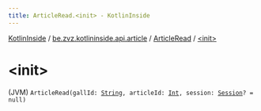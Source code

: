 ```yaml
---
title: ArticleRead.<init> - KotlinInside
---
```


[KotlinInside](../../index.html) / [be.zvz.kotlininside.api.article](../index.html) / [ArticleRead](index.html) / [&lt;init&gt;](./-init-.html)

# &lt;init&gt;

(JVM) `ArticleRead(gallId: `[`String`](https://kotlinlang.org/api/latest/jvm/stdlib/kotlin/-string/index.html)`, articleId: `[`Int`](https://kotlinlang.org/api/latest/jvm/stdlib/kotlin/-int/index.html)`, session: `[`Session`](../../be.zvz.kotlininside.session/-session/index.html)`? = null)`